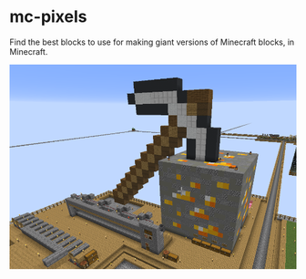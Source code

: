 # mc-pixels

Find the best blocks to use for making giant versions of Minecraft blocks, in Minecraft.


![Gold Ore block and Pickaxe sculpture](gold_ore.png)
